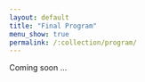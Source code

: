 ```yaml
---
layout: default
title: "Final Program"
menu_show: true
permalink: /:collection/program/
---
```



Coming soon ...
